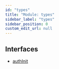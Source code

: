 ```yaml
---
id: "types"
title: "Module: types"
sidebar_label: "types"
sidebar_position: 0
custom_edit_url: null
---
```


## Interfaces

- [authInit](../interfaces/types.authInit.md)
